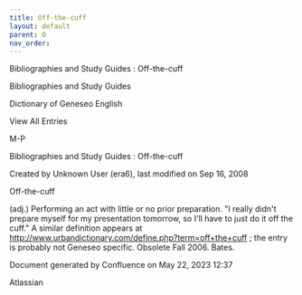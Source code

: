 ```yaml
---
title: Off-the-cuff
layout: default
parent: O
nav_order:
---
```


Bibliographies and Study Guides : Off-the-cuff

Bibliographies and Study Guides

Dictionary of Geneseo English

View All Entries

M-P

Bibliographies and Study Guides : Off-the-cuff

Created by  Unknown User (era6), last modified on Sep 16, 2008

Off-the-cuff

(adj.) Performing an act with little or no prior preparation. &quot;I really didn't prepare myself for my presentation tomorrow, so I'll have to just do it off the cuff.&quot; A similar definition appears at http://www.urbandictionary.com/define.php?term=off+the+cuff ; the entry is probably not Geneseo specific. Obsolete Fall 2006. Bates.

Document generated by Confluence on May 22, 2023 12:37

Atlassian
